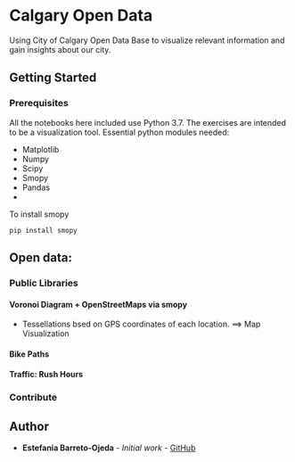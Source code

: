 # Calgary Open Data

Using City of Calgary Open Data Base to visualize relevant information and gain insights about our city.

## Getting Started


### Prerequisites

All the notebooks here included use Python 3.7. The exercises are intended to be a visualization tool. Essential python modules needed:

- Matplotlib
- Numpy
- Scipy
- Smopy
- Pandas
- 


To install smopy 

```
pip install smopy 
```

## Open data: 


### Public Libraries

#### Voronoi Diagram + OpenStreetMaps via smopy

* Tessellations bsed on GPS coordinates of each location.
==> Map Visualization

#### Bike Paths


#### Traffic: Rush Hours

### Contribute

## Author

* **Estefania Barreto-Ojeda** - *Initial work* - [GitHub](https://github.com/ebojeda)
